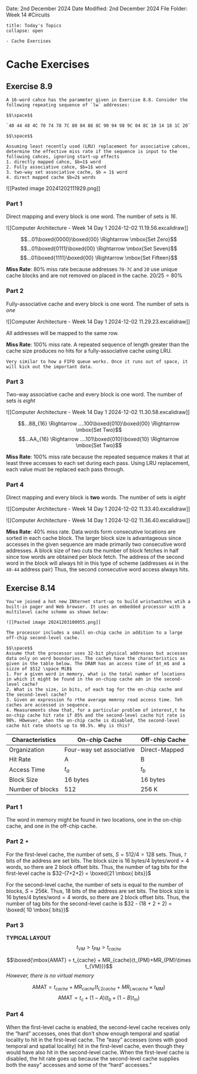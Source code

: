 Date: 2nd December 2024
Date Modified: 2nd December 2024
File Folder: Week 14
#Circuits

```ad-abstract
title: Today's Topics
collapse: open

- Cache Exercises

```

# Cache Exercises

## Exercise 8.9

```ad-question
A 16-word cahce has the parameter given in Exercise 8.8. Consider the following repeating sequence of `lw` addresses:

$$\space$$

`40 44 48 4C 70 74 78 7C 80 84 88 8C 90 94 98 9C 04 8C 10 14 18 1C 20`

$$\space$$

Assuming least recently used (LRU) replacement for associative cahces, determine the effective miss rate if the sequence is input to the following cahces, ignoring start-up effects
1. directly mapped cahce, $b=1$ word
2. Fully associative cahce, $b=1$ word
3. two-way set associative cache, $b = 1$ word
4. direct mapped cache $b=2$ words

```

![[Pasted image 20241202111929.png]]

### Part 1

Direct mapping and every block is one word. The number of sets is *16*.

![[Computer Architecture - Week 14 Day 1 2024-12-02 11.19.56.excalidraw]]

$$...01\boxed{0000}\boxed{00} \Rightarrow \mbox{Set Zero}$$
$$...01\boxed{0111}\boxed{00} \Rightarrow \mbox{Set Seven}$$
$$...01\boxed{1111}\boxed{00} \Rightarrow \mbox{Set Fifteen}$$

**Miss Rate**: 80% miss rate because addresses `70-7C` and `20` use unique cache blocks and are not removed on placed in the cache. $20/25 = 80\%$

### Part 2

Fully-associative cache and every block is one word. The number of sets is *one*

![[Computer Architecture - Week 14 Day 1 2024-12-02 11.29.23.excalidraw]]

All addresses will be mapped to the same row.

**Miss Rate**: 100% miss rate. A repeated sequence of length greater than the cache size produces no hits for a fully-associative cache using LRU.

```ad-note
Very similar to how a FIFO queue works. Once it runs out of space, it will kick out the important data.
```

### Part 3

Two-way associative cache and every block is one word. The number of sets is *eight*

![[Computer Architecture - Week 14 Day 1 2024-12-02 11.30.58.excalidraw]]

$$...88_{16} \Rightarrow ....100\boxed{010}\boxed{00} \Rightarrow \mbox{Set Two}$$
$$...AA_{16} \Rightarrow ....101\boxed{010}\boxed{10} \Rightarrow \mbox{Set Two}$$

**Miss Rate**: 100% miss rate because the repeated sequence makes it that at least three accesses to each set during each pass. Using LRU replacement, each value must be replaced each pass through.
### Part 4

Direct mapping and every block is **two** words. The number of sets is *eight*

![[Computer Architecture - Week 14 Day 1 2024-12-02 11.33.40.excalidraw]]

![[Computer Architecture - Week 14 Day 1 2024-12-02 11.36.40.excalidraw]]

**Miss Rate**: 40% miss rate. Data words form consecutive locations are sorted in each cache block. The larger block size is advantageous since accesses in the given sequence are made primarily two consecutive word addresses. A block size of two cuts the number of block fetches in half since tow words are obtained per block fetch. The address of the second word in the block will always hit in this type of scheme (addresses `44` in the `40-44` address pair) Thus, the second consecutive word access always hits.

## Exercise 8.14

```ad-question
You've joined a hot new INternet start-up to build wristwatches wtih a built-in pager and Web browser. It uses an embedded processor with a multilevel cache scheme as shown below:

![[Pasted image 20241203100955.png]]

The processor includes a small on-chip cache in addition to a large off-chip second-level cache.

$$\space$$
Assume that the processor uses 32-bit physical addresses but accesses data only on word boundaries. The caches have the characteristics as given in the table below. The DRAM has an access time of $t_m$ and a sizze of $512 \space MiB$
1. For a given word in memory, what is the total number of locations in which it might be found in the on-chiop cache adn in the second-level cache?
2. What is the size, in bits, of each tag for the on-chip cache and the second-level cache?
3. Given an expression fo rthe average memroy read access time. Teh caches are accessed in sequence.
4. Measurements show that, for a particular problem of interest,t he on-chip cache hit rate if 85% and the second-level cache hit rate is 90%. HOwever, when the on-chip cache is disabled, the second-level cache hit rate shoots up to 98.5%. Why is this?
```

| Characteristics  | On-chip Cache            | Off-chip Cache |
| ---------------- | ------------------------ | -------------- |
| Organization     | Four-way set associative | Direct-Mapped  |
| Hit Rate         | A                        | B              |
| Access Time      | $t_a$                    | $t_b$          |
| Block Size       | 16 bytes                 | 16 bytes       |
| Number of blocks | 512                      | 256 K          |
### Part 1

The word in memory might be found in two locations, one in the on-chip cache, and one in the off-chip cache.

### Part 2 $\star$

For the first-level cache, the number of sets, $S = 512/4 = 128 \mbox{ sets}$. Thus, `7` bits of the address are set bits. The block size is $16 \mbox{ bytes} / 4 \mbox{ bytes/word} = 4 \mbox{ words}$, so there are 2 block offset bits. Thus, the number of tag bits for the first-level cache is $32-(7+2+2) = \boxed{21 \mbox{ bits}}$

For the second-level cache, the number of sets is equal to the number of blocks, $S = 256k$. Thus, 18 bits of the address are set bits. The block size is $16 \mbox{ bytes} / 4 \mbox{ bytes/word} = 4 \mbox{ words}$, so there are 2 block offset bits. Thus, the number of tag bits for the second-level cache is $32 - (18 + 2 + 2) = \boxed{ 10 \mbox{ bits}}$
### Part 3

**TYPICAL LAYOUT**
$$t_{VM} > t_{PM} > t_{cache}$$

$$\boxed{\mbox{AMAT} = t_{cache} + MR_{cache}(t_{PM}+MR_{PM}\times t_{VM})}$$
*However, there is no virtual memory*

$$\mbox{AMAT} = t_{cache} + MR_{cache}(t_{L2cache}+ MR_{Lwcache}\times t_{MM})$$
$$\mbox{AMAT} =t_c+(1-A)(t_b+(1-B)t_m)$$

### Part 4

When the first-level cache is enabled, the second-level cache receives only the “hard” accesses, ones that don’t show enough temporal and spatial locality to hit in the first-level cache. The “easy” accesses (ones with good temporal and spatial locality) hit in the first-level cache, even though they would have also hit in the second-level cache. When the first-level cache is disabled, the hit rate goes up because the second-level cache supplies both the easy” accesses and some of the “hard” accesses.” 
